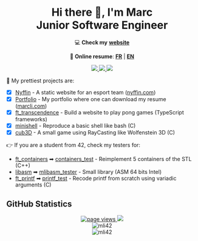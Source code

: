 <div align="center">

<h1 align="center">
   <span>Hi there 👋, I'm Marc</span>
   <br />
   <span>Junior Software Engineer</span>
</h1>

💻 **Check my** [**website**](https://marcli.com/)

📄 **Online resume**: [**FR**](https://marcli.com/MarcLi-CV.pdf) | [**EN**](https://marcli.com/MarcLi-Resume.pdf)

<div>
   <!-- GitHub -->
   <a href="https://github.com/mli42" target="_blank" rel="noreferrer">
      <img src="https://img.shields.io/badge/-GitHub-333333?style=for-the-badge&logo=github" />
   </a>
   <!-- GitLab -->
   <a href="https://gitlab.com/mli42" target="_blank" rel="noreferrer">
      <img src="https://img.shields.io/badge/-GitLab-333333?style=for-the-badge&logo=gitlab" />
   </a>
   <!-- LinkedIn -->
   <a href="https://www.linkedin.com/in/marc-li-/" target="_blank" rel="noreferrer">
      <img src="https://img.shields.io/badge/-LinkedIn-333333?style=for-the-badge&logo=LinkedIn" />
   </a>
</div>

</div>

🔭 My prettiest projects are:
  - [x] [Nyffin](https://gitlab.com/mli42/nyffin) - A static website for an esport team ([nyffin.com](https://www.nyffin.com/))
  - [x] [Portfolio](https://gitlab.com/mli42/portfolio) - My portfolio where one can download my resume ([marcli.com](https://marcli.com/))
  - [x] [ft_transcendence](https://github.com/mli42/ft_transcendence) - Build a website to play pong games (TypeScript frameworks)
  - [x] [minishell](https://github.com/mli42/at42minishell) - Reproduce a basic shell like bash (C)
  - [x] [cub3D](https://github.com/mli42/at42cub3D) - A small game using RayCasting like Wolfenstein 3D (C)

&#128073; If you are a student from 42, check my testers for:
  - [ft_containers](https://github.com/mli42/at42ft_containers) &#10145; [containers_test](https://github.com/mli42/containers_test) - Reimplement 5 containers of the STL (C++)
  - [libasm](https://github.com/mli42/at42libasm) &#10145; [mlibasm_tester](https://github.com/mli42/mlibasm_tester) - Small library (ASM 64 bits Intel)
  - [ft_printf](https://github.com/mli42/at42printf) &#10145; [printf_test](https://github.com/mli42/printf_test) - Recode printf from scratch using variadic arguments (C)

## GitHub Statistics

<div align="center">
   <a href="https://github.com/mli42/mli42">
      <img src="https://komarev.com/ghpvc/?username=mli42&style=flat-square" alt="page views" />
   </a>
   <a href="https://github.com/mli42?tab=followers">
      <img src="https://img.shields.io/github/followers/mli42?color=green&logo=github&style=flat-square" />
   </a>
</div>

<div align="center">
   <img src="https://github-readme-stats.vercel.app/api?username=mli42&show_icons=true&count_private=true&theme=dark" alt="mli42" />
</div>

<div align="center">
   <img src="https://github-readme-stats-olive-nine.vercel.app/api/top-langs/?username=mli42&layout=compact&theme=dark" alt="mli42" />
</div>
